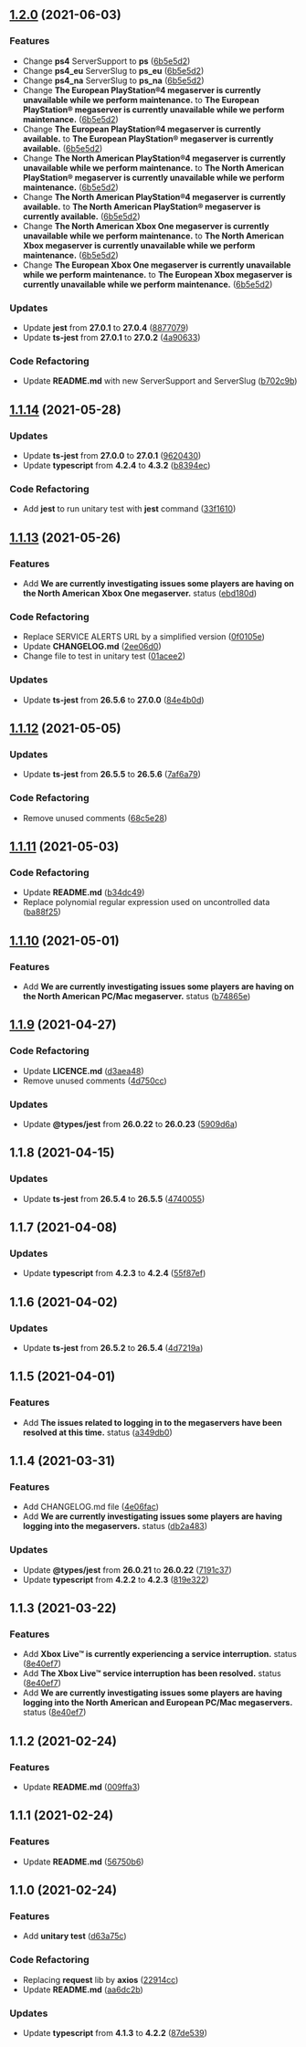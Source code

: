 ## [1.2.0](https://github.com/dov118/eso-status/compare/1.1.14...1.2.0) (2021-06-03)

### Features
* Change **ps4** ServerSupport to **ps** ([6b5e5d2](https://github.com/dov118/eso-status/commit/6b5e5d2a19d26f4a3732c60c714ee9b9a3b80bbc))
* Change **ps4_eu** ServerSlug to **ps_eu** ([6b5e5d2](https://github.com/dov118/eso-status/commit/6b5e5d2a19d26f4a3732c60c714ee9b9a3b80bbc))
* Change **ps4_na** ServerSlug to **ps_na** ([6b5e5d2](https://github.com/dov118/eso-status/commit/6b5e5d2a19d26f4a3732c60c714ee9b9a3b80bbc))
* Change **The European PlayStation®4 megaserver is currently unavailable while we perform maintenance.** to **The European PlayStation® megaserver is currently unavailable while we perform maintenance.** ([6b5e5d2](https://github.com/dov118/eso-status/commit/6b5e5d2a19d26f4a3732c60c714ee9b9a3b80bbc))
* Change **The European PlayStation®4 megaserver is currently available.** to **The European PlayStation® megaserver is currently available.** ([6b5e5d2](https://github.com/dov118/eso-status/commit/6b5e5d2a19d26f4a3732c60c714ee9b9a3b80bbc))
* Change **The North American PlayStation®4 megaserver is currently unavailable while we perform maintenance.** to **The North American PlayStation® megaserver is currently unavailable while we perform maintenance.** ([6b5e5d2](https://github.com/dov118/eso-status/commit/6b5e5d2a19d26f4a3732c60c714ee9b9a3b80bbc))
* Change **The North American PlayStation®4 megaserver is currently available.** to **The North American PlayStation® megaserver is currently available.** ([6b5e5d2](https://github.com/dov118/eso-status/commit/6b5e5d2a19d26f4a3732c60c714ee9b9a3b80bbc))
* Change **The North American Xbox One megaserver is currently unavailable while we perform maintenance.** to **The North American Xbox megaserver is currently unavailable while we perform maintenance.** ([6b5e5d2](https://github.com/dov118/eso-status/commit/6b5e5d2a19d26f4a3732c60c714ee9b9a3b80bbc))
* Change **The European Xbox One megaserver is currently unavailable while we perform maintenance.** to **The European Xbox megaserver is currently unavailable while we perform maintenance.** ([6b5e5d2](https://github.com/dov118/eso-status/commit/6b5e5d2a19d26f4a3732c60c714ee9b9a3b80bbc))

### Updates

* Update **jest** from **27.0.1** to **27.0.4** ([8877079](https://github.com/dov118/eso-status/commit/8877079a0b71ed05288f2f4d052852f7b38c4f3b))
* Update **ts-jest** from **27.0.1** to **27.0.2** ([4a90633](https://github.com/dov118/eso-status/commit/4a90633add01cb87c25829a47435d83c86252774))

### Code Refactoring

* Update **README.md** with new ServerSupport and ServerSlug ([b702c9b](https://github.com/dov118/eso-status/commit/b702c9b24c85e3975c5c035a7367cb572d2c02f5))

## [1.1.14](https://github.com/dov118/eso-status/compare/1.1.13...1.1.14) (2021-05-28)

### Updates

* Update **ts-jest** from **27.0.0** to **27.0.1** ([9620430](https://github.com/dov118/eso-status/commit/9620430ffa6c7e601fd2a255b12b66656720eb3b))
* Update **typescript** from **4.2.4** to **4.3.2** ([b8394ec](https://github.com/dov118/eso-status/commit/b8394ecfcc89e842f8054079b6b342e7b022081b))

### Code Refactoring
* Add **jest** to run unitary test with **jest** command ([33f1610](https://github.com/dov118/eso-status/commit/33f16109c0c274edd71e19a6978f8ede8b8924ef))

## [1.1.13](https://github.com/dov118/eso-status/compare/1.1.12...1.1.13) (2021-05-26)

### Features
* Add **We are currently investigating issues some players are having on the North American Xbox One megaserver.** status ([ebd180d](https://github.com/dov118/eso-status/commit/ebd180d6e4bf2ff961a213df5e739bf68fcd6ef1))

### Code Refactoring
* Replace SERVICE ALERTS URL by a simplified version ([0f0105e](https://github.com/dov118/eso-status/commit/0f0105e9e9aa6b1d68cd7ef9bab11eed3052b1f5))
* Update **CHANGELOG.md** ([2ee06d0](https://github.com/dov118/eso-status/commit/2ee06d0228c9f4293d3430eda1823397ea843b9b))
* Change file to test in unitary test ([01acee2](https://github.com/dov118/eso-status/commit/01acee2fae742ddcc04670f5b86e92fec4727dbd))

### Updates
* Update **ts-jest** from **26.5.6** to **27.0.0** ([84e4b0d](https://github.com/dov118/eso-status/commit/84e4b0d17912c6d17563f92d3015aac14be592ba))

## [1.1.12](https://github.com/dov118/eso-status/compare/1.1.11...1.1.12) (2021-05-05)

### Updates
* Update **ts-jest** from **26.5.5** to **26.5.6** ([7af6a79](https://github.com/dov118/eso-status/commit/7af6a791b1bf0ad4fc9febf663599287c58f3633))

### Code Refactoring
* Remove unused comments ([68c5e28](https://github.com/dov118/eso-status/commit/68c5e283a810a14a87d72d4d5b739d7a0a98a5d4))

## [1.1.11](https://github.com/dov118/eso-status/compare/1.1.10...1.1.11) (2021-05-03)

### Code Refactoring
* Update **README.md** ([b34dc49](https://github.com/dov118/eso-status/commit/b34dc4994fa1922afce43527d44815fb21774352))
* Replace polynomial regular expression used on uncontrolled data ([ba88f25](https://github.com/dov118/eso-status/commit/ba88f258ee694d2d75eca2dfa3ffd59094819e0d))

## [1.1.10](https://github.com/dov118/eso-status/compare/1.1.9...1.1.10) (2021-05-01)

### Features
* Add **We are currently investigating issues some players are having on the North American PC/Mac megaserver.** status ([b74865e](https://github.com/dov118/eso-status/commit/b74865e6df8400a7259dc5f9326589dd02fc03e7))

## [1.1.9](https://github.com/dov118/eso-status/compare/1.1.8...1.1.9) (2021-04-27)

### Code Refactoring
* Update **LICENCE.md** ([d3aea48](https://github.com/dov118/eso-status/commit/d3aea485501ff2bc56acf0d00b6e61d2ec63efad))
* Remove unused comments ([4d750cc](https://github.com/dov118/eso-status/commit/4d750cc124abdc1ad663ebd796cc9911875cffa2))

### Updates
* Update **@types/jest** from **26.0.22** to **26.0.23** ([5909d6a](https://github.com/dov118/eso-status/commit/5909d6a07eede6282368a7954dda414e2ba4e9b8))

## 1.1.8 (2021-04-15)

### Updates
* Update **ts-jest** from **26.5.4** to **26.5.5** ([4740055](https://github.com/dov118/eso-status/commit/4740055b0648ee223d8e88fbca06e8e61d2f0d4f))

## 1.1.7 (2021-04-08)

### Updates
* Update **typescript** from **4.2.3** to **4.2.4** ([55f87ef](https://github.com/dov118/eso-status/commit/55f87ef4a9887b0b5f783f7a91dd2417158e7093))

## 1.1.6 (2021-04-02)

### Updates
* Update **ts-jest** from **26.5.2** to **26.5.4** ([4d7219a](https://github.com/dov118/eso-status/commit/4d7219af3e4ea41d437679fe2cff6517815a1df9))

## 1.1.5 (2021-04-01)

### Features
* Add **The issues related to logging in to the megaservers have been resolved at this time.** status ([a349db0](https://github.com/dov118/eso-status/commit/a349db015943cd22bd6049b009a250ae4f57a896))

## 1.1.4 (2021-03-31)

### Features
* Add CHANGELOG.md file ([4e06fac](https://github.com/dov118/eso-status/commit/4e06facb7077670d28ece2bff654351e81d7a6f1))
* Add **We are currently investigating issues some players are having logging into the megaservers.** status ([db2a483](https://github.com/dov118/eso-status/commit/db2a483aeb88640dfddc0bfe78279d3fd12e025b))

### Updates
* Update **@types/jest** from **26.0.21** to **26.0.22** ([7191c37](https://github.com/dov118/eso-status/commit/7191c37dc1b818de2e4bcede8dd02d3b7e369d98))
* Update **typescript** from **4.2.2** to **4.2.3** ([819e322](https://github.com/dov118/eso-status/commit/819e322780536a34a2e92ff73c3e279d7cd0122c))

## 1.1.3 (2021-03-22)

### Features
* Add **Xbox Live™ is currently experiencing a service interruption.** status ([8e40ef7](https://github.com/dov118/eso-status/commit/8e40ef7a059b4d21952f151422215aa0f88681e0))
* Add **The Xbox Live™ service interruption has been resolved.** status ([8e40ef7](https://github.com/dov118/eso-status/commit/8e40ef7a059b4d21952f151422215aa0f88681e0))
* Add **We are currently investigating issues some players are having logging into the North American and European PC/Mac megaservers.** status ([8e40ef7](https://github.com/dov118/eso-status/commit/8e40ef7a059b4d21952f151422215aa0f88681e0))

## 1.1.2 (2021-02-24)

### Features
* Update **README.md** ([009ffa3](https://github.com/dov118/eso-status/commit/009ffa345cc4163f2645f8b4ad0302d103d7baba))

## 1.1.1 (2021-02-24)

### Features
* Update **README.md** ([56750b6](https://github.com/dov118/eso-status/commit/56750b6cf9fabb0d4b239e9b8b6b032bb01afb3d))

## 1.1.0 (2021-02-24)

### Features
* Add **unitary test** ([d63a75c](https://github.com/dov118/eso-status/commit/d63a75c8a14152bde2738f691a1f5e45e8dac5d0))

### Code Refactoring
* Replacing **request** lib by **axios** ([22914cc](https://github.com/dov118/eso-status/commit/22914cc7e8f3cb2e29ef5e65717553db6cee3db4))
* Update **README.md** ([aa6dc2b](https://github.com/dov118/eso-status/commit/aa6dc2b07c0fe3a9ebf876ad1666d2fe86ea9d91))

### Updates
* Update **typescript** from **4.1.3** to **4.2.2** ([87de539](https://github.com/dov118/eso-status/commit/87de539b647fc42d1f8157e9d07a1ad1c024f133))

